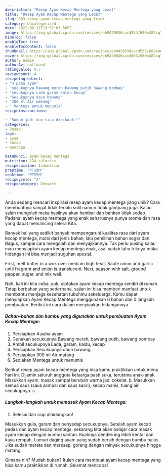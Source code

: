 ```yaml
---
description: "Resep Ayam Kecap Mentega yang Lezat"
title: "Resep Ayam Kecap Mentega yang Lezat"
slug: 903-resep-ayam-kecap-mentega-yang-lezat
category: Uncategorized
date: 2022-09-11T19:37:03.566Z
image: https://img-global.cpcdn.com/recipes/eb9420036cacd553/680x482cq70/ayam-kecap-mentega-foto-resep-utama.jpg
hideToc: false
enableToc: true
enableTocContent: false
thumbnail: https://img-global.cpcdn.com/recipes/eb9420036cacd553/680x482cq70/ayam-kecap-mentega-foto-resep-utama.jpg
cover: https://img-global.cpcdn.com/recipes/eb9420036cacd553/680x482cq70/ayam-kecap-mentega-foto-resep-utama.jpg
author: Admin
authorAv: notfound
ratingvalue: 4.7
reviewcount: 4
recipeingredient:
- "4 paha ayam"
- "secukupnya Bawang merah bawang putih bawang bombay"
- "secukupnya Lada garam kaldu kecap"
- "Secukupnya daun bawang"
- "300 ml Air matang"
- " Mentega untuk menumis"
recipeinstructions:

- "Sudah jadi dan siap dinikmati!"
categories:
- Resep
tags:
- ayam
- kecap
- mentega

katakunci: ayam kecap mentega 
nutrition: 224 calories
recipecuisine: Indonesian
preptime: "PT19M"
cooktime: "PT55M"
recipeyield: "2"
recipecategory: Dessert

---
```





Anda sedang mencari inspirasi resep ayam kecap mentega yang unik? Cara membuatnya sangat tidak terlalu sulit namun tidak gampang juga. Kalau salah mengolah maka hasilnya akan hambar dan bahkan tidak sedap. Padahal ayam kecap mentega yang enak seharusnya punya aroma dan rasa yang dapat memancing selera Kita.





Banyak hal yang sedikit banyak mempengaruhi kualitas rasa dari ayam kecap mentega, mulai dari jenis bahan, lalu pemilihan bahan segar dan Bagus, sampai cara mengolah dan menyajikannya. Tak perlu pusing kalau mau menyiapkan ayam kecap mentega enak,      asal sudah tahu triknya maka hidangan ini bisa menjadi suguhan spesial.














First, melt butter in a wok over medium high heat. Sauté onion and garlic until fragrant and onion is translucent. Next, season with salt, ground pepper, sugar, and mix well.






Nah, kali ini kita coba, yuk, ciptakan ayam kecap mentega sendiri di rumah. Tetap berbahan yang sederhana, sajian ini bisa memberi manfaat untuk membantu menjaga kesehatan tubuhmu sekeluarga. Kamu dapat menyiapkan Ayam Kecap Mentega menggunakan 6 bahan dan 0 langkah pembuatan. Berikut ini cara dalam menyiapkan hidangannya.

<!--inarticleads1-->

##### Bahan-bahan dan bumbu yang digunakan untuk pembuatan Ayam Kecap Mentega:

1. Persiapkan 4 paha ayam
1. Gunakan secukupnya Bawang merah, bawang putih, bawang bombay
1. Ambil secukupnya Lada, garam, kaldu, kecap
1. Persiapkan Secukupnya daun bawang
1. Persiapkan 300 ml Air matang
1. Sediakan  Mentega untuk menumis


Berikut resep ayam kecap mentega yang bisa kamu praktikkan untuk menu hari ini. Dijamin seluruh anggota keluarga pasti suka, terutama anak-anak. Masukkan ayam, masak sampai berubah warna jadi cokelat. b. Masukkan semua saus (saus sambal dan saus saori), kecap manis, tuang air secukupnya. c. 

<!--inarticleads2-->

##### Langkah-langkah untuk memasak Ayam Kecap Mentega:


1. Selesai dan siap dihidangkan!

Masukkan gula, garam dan penyedap secukupnya. Setelah ayam kecap pedas dan ayam kecap mentega, sekarang kita akan belajar cara masak ayam kecap dengan bumbu santan. Kuahnya cenderung lebih kental dan kaya rempah. Lumuri daging ayam yang sudah bersih dengan bumbu halus. Jika sudah merata dan meresap, goreng dengan minyak secukupnya hingga matang. 

Gimana nih? Mudah bukan? Itulah cara membuat ayam kecap mentega yang bisa kamu praktikkan di rumah. Selamat mencoba!
